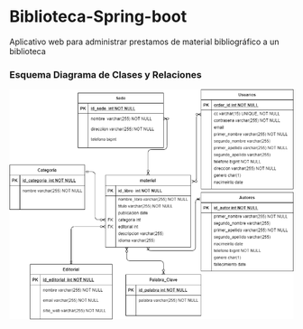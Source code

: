 # Biblioteca-Spring-boot
Aplicativo web para administrar prestamos de material bibliográfico a un biblioteca

### Esquema Diagrama de Clases y Relaciones
![Scheme](Resourse-documentation/e-r.png)
